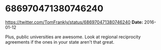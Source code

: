 # 686970471380746240
https://twitter.com/TomFrankly/status/686970471380746240
**Date:** 2016-01-12

Plus, public universities are awesome. Look at regional reciprocity agreements if the ones in your state aren't that great.
